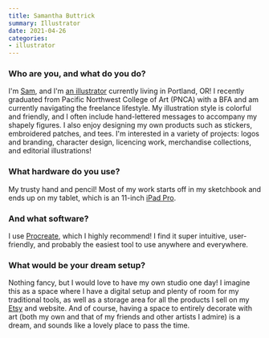 ```yaml
---
title: Samantha Buttrick
summary: Illustrator
date: 2021-04-26
categories:
- illustrator 
---
```


### Who are you, and what do you do?

I'm [Sam](http://www.sambuttrickart.com/ "Samantha's website."), and I'm [an illustrator](https://www.instagram.com/sambuttrickart/ "Samantha's Instagram account.") currently living in Portland, OR! I recently graduated from Pacific Northwest College of Art (PNCA) with a BFA and am currently navigating the freelance lifestyle. My illustration style is colorful and friendly, and I often include hand-lettered messages to accompany my shapely figures. I also enjoy designing my own products such as stickers, embroidered patches, and tees. I'm interested in a variety of projects: logos and branding, character design, licencing work, merchandise collections, and editorial illustrations!

### What hardware do you use?

My trusty hand and pencil! Most of my work starts off in my sketchbook and ends up on my tablet, which is an 11-inch [iPad Pro][ipad-pro].

### And what software?

I use [Procreate][procreate-ios], which I highly recommend! I find it super intuitive, user-friendly, and probably the easiest tool to use anywhere and everywhere.

### What would be your dream setup?

Nothing fancy, but I would love to have my own studio one day! I imagine this as a space where I have a digital setup and plenty of room for my traditional tools, as well as a storage area for all the products I sell on my [Etsy](https://www.etsy.com/shop/SaturndayArt "Samantha's Etsy store.") and website. And of course, having a space to entirely decorate with art (both my own and that of my friends and other artists I admire) is a dream, and sounds like a lovely place to pass the time.

[ipad-pro]: https://en.wikipedia.org/wiki/IPad_Pro "An iOS tablet."
[procreate-ios]: https://itunes.apple.com/us/app/procreate/id425073498 "A powerful illustration app."
